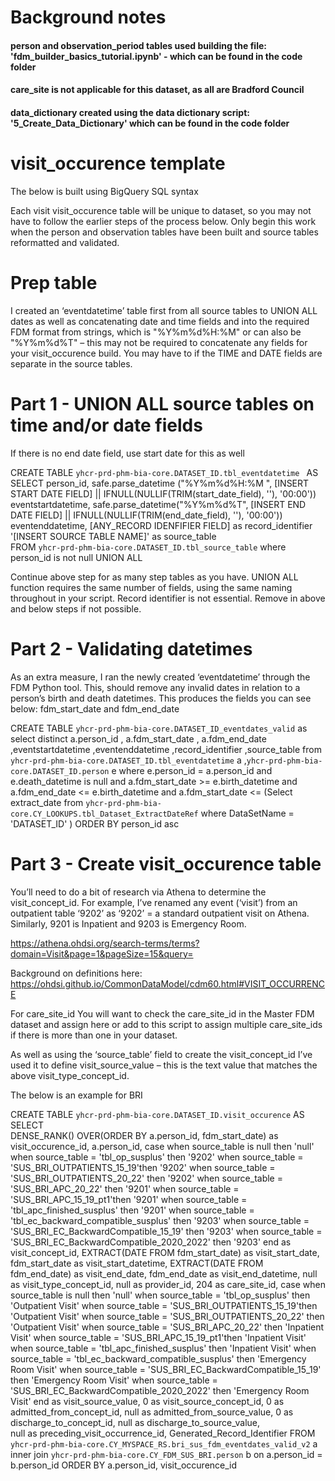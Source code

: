 
# Background notes

#### person and observation_period tables used building the file: 'fdm_builder_basics_tutorial.ipynb' - which can be found in the code folder

#### care_site is not applicable for this dataset, as all are Bradford Council

#### data_dictionary created using the data dictionary script: '5_Create_Data_Dictionary' which can be found in the code folder


# visit_occurence template

The below is built using BigQuery SQL syntax

Each visit visit_occurence table will be unique to dataset, so you may not have to follow the earlier steps of the process below.
Only begin this work when the person and observation tables have been built and source tables reformatted and validated.  


# Prep table

I created an ‘eventdatetime’ table first from all source tables to UNION ALL dates as well as concatenating date and time fields and into the required FDM format from strings, which is "%Y%m%d%H:%M" or can also be "%Y%m%d%T" – this may not be required  to concatenate any fields for your visit_occurence build. You may have to if the TIME and DATE fields are separate in the source tables. 

# Part 1 - UNION ALL source tables on time and/or date fields

If there is no end date field, use start date for this as well

CREATE TABLE `yhcr-prd-phm-bia-core.DATASET_ID.tbl_eventdatetime `
AS
SELECT
person_id,
safe.parse_datetime ("%Y%m%d%H:%M ", [INSERT START DATE FIELD] || IFNULL(NULLIF(TRIM(start_date_field), ''), '00:00'))  eventstartdatetime,
safe.parse_datetime("%Y%m%d%T", [INSERT END DATE FIELD] || IFNULL(NULLIF(TRIM(end_date_field), ''), '00:00')) eventenddatetime,
[ANY_RECORD IDENFIFIER FIELD] as record_identifier
 '[INSERT SOURCE TABLE NAME]' as source_table       
  FROM `yhcr-prd-phm-bia-core.DATASET_ID.tbl_source_table` 
  where person_id is not null
UNION ALL

Continue above step for as many step tables as you have. UNION ALL function requires the same number of fields, using the same naming throughout in your script. 
Record identifier is not essential. Remove in above and below steps if not possible.


# Part 2 - Validating datetimes

As an extra measure, I ran the newly created ‘eventdatetime’ through the FDM Python tool. This, should remove any invalid dates in relation to a person’s birth and death datetimes. This produces the fields you can see below: fdm_start_date and fdm_end_date

CREATE TABLE
`yhcr-prd-phm-bia-core.DATASET_ID_eventdates_valid`
as
select distinct a.person_id
, a.fdm_start_date
, a.fdm_end_date
,eventstartdatetime
,eventenddatetime
,record_identifier 
,source_table
from  `yhcr-prd-phm-bia-core.DATASET_ID.tbl_eventdatetime` a
,`yhcr-prd-phm-bia-core.DATASET_ID.person` e 
where e.person_id = a.person_id 
and e.death_datetime is null 
and a.fdm_start_date >= e.birth_datetime
and a.fdm_end_date <= e.birth_datetime
and a.fdm_start_date <= (Select extract_date from `yhcr-prd-phm-bia-core.CY_LOOKUPS.tbl_Dataset_ExtractDateRef` where DataSetName = 'DATASET_ID' )
ORDER BY 
person_id asc

# Part 3 - Create visit_occurence table

You’ll need to do a bit of research via Athena  to determine the visit_concept_id. For example, I’ve renamed any event (‘visit’)  from an outpatient table ‘9202’ as ‘9202’ = a standard outpatient visit on Athena. Similarly, 9201 is Inpatient and 9203 is Emergency Room.

https://athena.ohdsi.org/search-terms/terms?domain=Visit&page=1&pageSize=15&query= 

Background on definitions here: https://ohdsi.github.io/CommonDataModel/cdm60.html#VISIT_OCCURRENCE 

For care_site_id You will want to check the care_site_id in the Master FDM dataset and assign here or add to this script to assign multiple care_site_ids if there is more than one in your dataset.

As well as using the ‘source_table’ field to create the visit_concept_id I’ve used it to define visit_source_value – this is the text value that matches the above visit_type_concept_id.

The below is an example for BRI

CREATE TABLE `yhcr-prd-phm-bia-core.DATASET_ID.visit_occurence`
AS
SELECT  
DENSE_RANK() OVER(ORDER BY a.person_id, fdm_start_date) as visit_occurence_id,
a.person_id, 
case
when source_table is null then 'null'
when source_table = 'tbl_op_susplus' then '9202'
when source_table = 'SUS_BRI_OUTPATIENTS_15_19'then '9202'
when source_table = 'SUS_BRI_OUTPATIENTS_20_22' then '9202'
when source_table = 'SUS_BRI_APC_20_22' then '9201'
when source_table = 'SUS_BRI_APC_15_19_pt1'then '9201'
when source_table = 'tbl_apc_finished_susplus' then '9201'
when source_table = 'tbl_ec_backward_compatible_susplus' then '9203'
when source_table = 'SUS_BRI_EC_BackwardCompatible_15_19' then '9203'
when source_table = 'SUS_BRI_EC_BackwardCompatible_2020_2022' then '9203'
end as visit_concept_id, 
EXTRACT(DATE FROM fdm_start_date) as visit_start_date,
fdm_start_date as visit_start_datetime,
EXTRACT(DATE FROM fdm_end_date) as visit_end_date,
fdm_end_date as visit_end_datetime,
null as visit_type_concept_id,
null as provider_id, 
204 as care_site_id, 
case
when source_table is null then 'null'
when source_table = 'tbl_op_susplus' then 'Outpatient Visit'
when source_table = 'SUS_BRI_OUTPATIENTS_15_19'then 'Outpatient Visit'
when source_table = 'SUS_BRI_OUTPATIENTS_20_22' then 'Outpatient Visit'
when source_table = 'SUS_BRI_APC_20_22' then 'Inpatient Visit'
when source_table = 'SUS_BRI_APC_15_19_pt1'then 'Inpatient Visit'
when source_table = 'tbl_apc_finished_susplus' then 'Inpatient Visit'
when source_table = 'tbl_ec_backward_compatible_susplus' then 'Emergency Room Visit'
when source_table = 'SUS_BRI_EC_BackwardCompatible_15_19' then 'Emergency Room Visit'
when source_table = 'SUS_BRI_EC_BackwardCompatible_2020_2022' then 'Emergency Room Visit'
end as visit_source_value, 
0 as visit_source_concept_id, 
0 as admitted_from_concept_id,
null as admitted_from_source_value,
0 as discharge_to_concept_id,
null as discharge_to_source_value,  
null as preceding_visit_occurrence_id,
Generated_Record_Identifier
FROM
  `yhcr-prd-phm-bia-core.CY_MYSPACE_RS.bri_sus_fdm_eventdates_valid_v2` a
  inner join `yhcr-prd-phm-bia-core.CY_FDM_SUS_BRI.person` b
  on a.person_id = b.person_id
  ORDER BY a.person_id, visit_occurence_id


